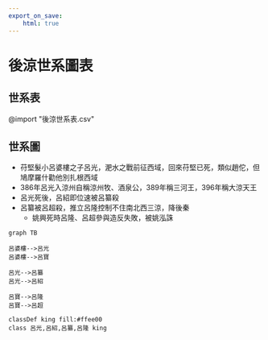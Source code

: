 ```yaml
---
export_on_save:
    html: true
---
```


# 後涼世系圖表

## 世系表

@import "後涼世系表.csv"

## 世系圖

- 苻堅髮小呂婆樓之子呂光，淝水之戰前征西域，回來苻堅已死，類似趙佗，但鳩摩羅什勸他別扎根西域
- 386年呂光入涼州自稱涼州牧、酒泉公，389年稱三河王，396年稱大涼天王
- 呂光死後，呂紹即位速被呂纂殺
- 呂纂被呂超殺，推立呂隆控制不住南北西三涼，降後秦
    - 姚興死時呂隆、呂超參與造反失敗，被姚泓誅

```mermaid
graph TB

呂婆樓-->呂光
呂婆樓-->呂寶

呂光-->呂纂
呂光-->呂紹

呂寶-->呂隆
呂寶-->呂超

classDef king fill:#ffee00
class 呂光,呂紹,呂纂,呂隆 king
```